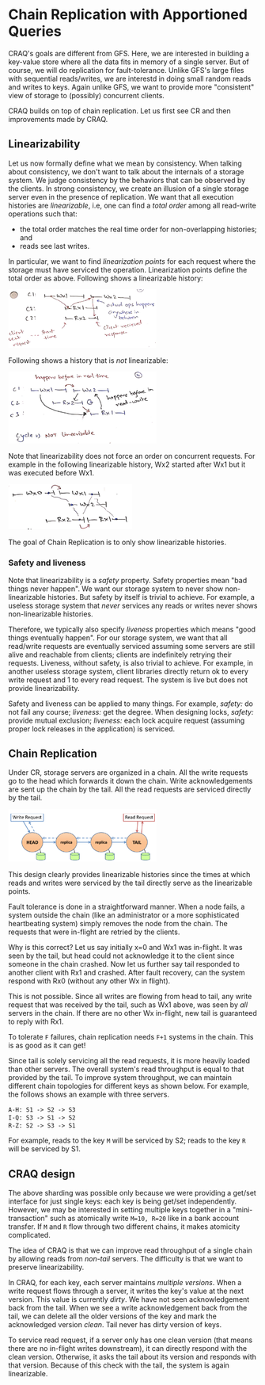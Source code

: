 # Chain Replication with Apportioned Queries

CRAQ's goals are different from GFS. Here, we are interested in building a
key-value store where all the data fits in memory of a single server. But of
course, we will do replication for fault-tolerance. Unlike GFS's large files
with sequential reads/writes, we are interestd in doing small random reads and
writes to keys. Again unlike GFS, we want to provide more "consistent" view of
storage to (possibly) concurrent clients.

CRAQ builds on top of chain replication. Let us first see CR and then
improvements made by CRAQ.

## Linearizability
Let us now formally define what we mean by consistency. When talking about
consistency, we don't want to talk about the internals of a storage system.  We
judge consistency by the behaviors that can be observed by the clients. In
strong consistency, we create an illusion of a single storage server even in the
presence of replication. We want that all execution histories are
*linearizable*, i.e, one can find a *total order* among all read-write
operations such that:
* the total order matches the real time order for non-overlapping histories; and
* reads see last writes.

In particular, we want to find *linearization points* for each request where the
storage must have serviced the operation. Linearization points define the total
order as above. Following shows a linearizable history:

<img width=300 src="assets/figs/craq-linear-1.png">

Following shows a history that is *not* linearizable:

<img width=300 src="assets/figs/craq-linear-2.png">

Note that linearizability does not force an order on concurrent requests. For
example in the following linearizable history, Wx2 started after Wx1 but it was
executed before Wx1.

<img width=250 src="assets/figs/craq-linear-3.png">

The goal of Chain Replication is to only show linearizable histories. 

### Safety and liveness

Note that linearizability is a *safety* property. Safety properties mean "bad
things never happen". We want our storage system to never show non-linearizable
histories.  But safety by itself is trivial to achieve. For example, a useless
storage system that *never* services any reads or writes never shows
non-linearizable histories. 

Therefore, we typically also specify *liveness* properties which means "good
things eventually happen". For our storage system, we want that all read/write
requests are eventually serviced assuming some servers are still alive and
reachable from clients; clients are indefinitely retrying their requests.
Liveness, without safety, is also trivial to achieve. For example, in another
useless storage system, client libraries directly return ok to every write
request and 1 to every read request. The system is live but does not provide
linearizability.

Safety and liveness can be applied to many things. For example, *safety:* do not
fail any course; *liveness:* get the degree. When designing locks, *safety:*
provide mutual exclusion; *liveness:* each lock acquire request (assuming proper
lock releases in the application) is serviced.

## Chain Replication

Under CR, storage servers are organized in a chain. All the write requests go to
the head which forwards it down the chain. Write acknowledgements are sent up
the chain by the tail. All the read requests are serviced directly by the tail.

<img width=300 src="assets/figs/craq-cr.png">

This design clearly provides linearizable histories since the times at which
reads and writes were serviced by the tail directly serve as the linearizable
points.

Fault tolerance is done in a straightforward manner. When a node fails, a system
outside the chain (like an administrator or a more sophisticated heartbeating
system) simply removes the node from the chain. The requests that were in-flight
are retried by the clients.

Why is this correct? Let us say initially x=0 and Wx1 was in-flight. It was seen
by the tail, but head could not acknowledge it to the client since someone in
the chain crashed. Now let us further say tail responded to another client with
Rx1 and crashed. After fault recovery, can the system respond with Rx0 (without
any other Wx in flight).

This is not possible. Since all writes are flowing from head to tail, any write
request that was received by the tail, such as Wx1 above, was seen by *all*
servers in the chain. If there are no other Wx in-flight, new tail is guaranteed
to reply with Rx1.

To tolerate `F` failures, chain replication needs `F+1` systems in the chain.
This is as good as it can get! 

Since tail is solely servicing all the read requests, it is more heavily loaded
than other servers. The overall system's read throughput is equal to that
provided by the tail. To improve system throughput, we can maintain different
chain topologies for different keys as shown below. For example, the follows
shows an example with three servers.

```
A-H: S1 -> S2 -> S3
I-Q: S3 -> S1 -> S2
R-Z: S2 -> S3 -> S1
```

For example, reads to the key `M` will be serviced by S2; reads to the key `R`
will be serviced by S1.

## CRAQ design

The above sharding was possible only because we were providing a get/set
interface for just single keys: each key is being get/set independently.
However, we may be interested in setting multiple keys together in a
"mini-transaction" such as atomically write `M=10, R=20` like in a bank account
transfer. If `M` and `R` flow through two different chains, it makes atomicity
complicated.

The idea of CRAQ is that we can improve read throughput of a single chain by
allowing reads from *non-tail* servers. The difficulty is that we want to
preserve linearizability.

In CRAQ, for each key, each server maintains *multiple versions*. When a write
request flows through a server, it writes the key's value at the next version.
This value is currently *dirty*. We have not seen acknowledgement back from the
tail. When we see a write acknowledgement back from the tail, we can delete all
the older versions of the key and mark the acknowledged version *clean*. Tail
never has dirty version of keys.

To service read request, if a server only has one clean version (that means
there are no in-flight writes downstream), it can directly respond with the
clean version. Otherwise, it asks the tail about its version and responds with
that version. Because of this check with the tail, the system is again
linearizable.